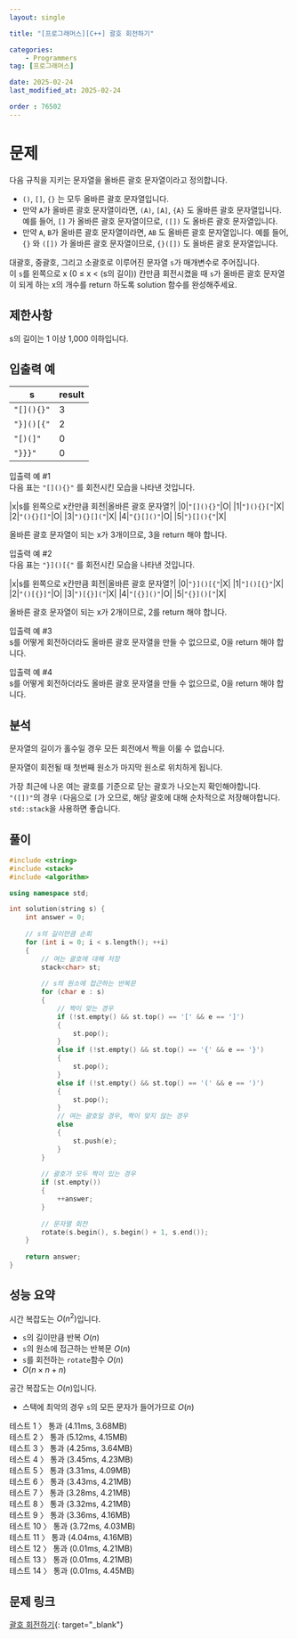 ```yaml
---
layout: single

title: "[프로그래머스][C++] 괄호 회전하기"

categories:
    - Programmers
tag: [프로그래머스]

date: 2025-02-24
last_modified_at: 2025-02-24

order : 76502
---
```


# 문제

다음 규칙을 지키는 문자열을 올바른 괄호 문자열이라고 정의합니다.

+ `()`, `[]`, `{}` 는 모두 올바른 괄호 문자열입니다.
+ 만약 `A`가 올바른 괄호 문자열이라면, `(A)`, `[A]`, `{A}` 도 올바른 괄호 문자열입니다. 예를 들어, `[]` 가 올바른 괄호 문자열이므로, `([])` 도 올바른 괄호 문자열입니다.
+ 만약 `A`, `B`가 올바른 괄호 문자열이라면, `AB` 도 올바른 괄호 문자열입니다. 예를 들어, `{}` 와 `([])` 가 올바른 괄호 문자열이므로, `{}([])` 도 올바른 괄호 문자열입니다.

대괄호, 중괄호, 그리고 소괄호로 이루어진 문자열 `s`가 매개변수로 주어집니다.  
이 `s`를 왼쪽으로 x (0 ≤ x < (s의 길이)) 칸만큼 회전시켰을 때 `s`가 올바른 괄호 문자열이 되게 하는 x의 개수를 return 하도록 solution 함수를 완성해주세요.

## 제한사항

s의 길이는 1 이상 1,000 이하입니다.

## 입출력 예

|s|result|
|---|---|
|`"[](){}"`|3|
|`"}]()[{"`|2|
|`"[)(]"`|0|
|`"}}}"`|0|

입출력 예 #1  
다음 표는 `"[](){}"` 를 회전시킨 모습을 나타낸 것입니다.

|x|s를 왼쪽으로 x칸만큼 회전|올바른 괄호 문자열?|
|0|`"[](){}"`|O|
|1|`"](){}["`|X|
|2|`"(){}[]"`|O|
|3|`"){}[]("`|X|
|4|`"{}[]()"`|O|
|5|`"}[](){"`|X|

올바른 괄호 문자열이 되는 x가 3개이므로, 3을 return 해야 합니다.

입출력 예 #2  
다음 표는 `"}]()[{"` 를 회전시킨 모습을 나타낸 것입니다.

|x|s를 왼쪽으로 x칸만큼 회전|올바른 괄호 문자열?|
|0|`"}]()[{"`|X|
|1|`"]()[{}"`|X|
|2|`"()[{}]"`|O|
|3|`")[{}]("`|X|
|4|`"[{}]()"`|O|
|5|`"{}]()["`|X|

올바른 괄호 문자열이 되는 x가 2개이므로, 2를 return 해야 합니다.

입출력 예 #3  
s를 어떻게 회전하더라도 올바른 괄호 문자열을 만들 수 없으므로, 0을 return 해야 합니다.

입출력 예 #4  
s를 어떻게 회전하더라도 올바른 괄호 문자열을 만들 수 없으므로, 0을 return 해야 합니다.

## 분석

문자열의 길이가 홀수일 경우 모든 회전에서 짝을 이룰 수 없습니다.

문자열이 회전될 때 첫번째 원소가 마지막 원소로 위치하게 됩니다.

가장 최근에 나온 여는 괄호를 기준으로 닫는 괄호가 나오는지 확인해야합니다.  
`"([])"`의 경우 `(`다음으로 `[`가 오므로, 해당 괄호에 대해 순차적으로 저장해야합니다.  
`std::stack`을 사용하면 좋습니다.

## 풀이

```cpp
#include <string>
#include <stack>
#include <algorithm>

using namespace std;

int solution(string s) {
    int answer = 0;
    
    // s의 길이만큼 순회
    for (int i = 0; i < s.length(); ++i)
    {
        // 여는 괄호에 대해 저장
        stack<char> st;
        
        // s의 원소에 접근하는 반복문
        for (char e : s)
        {
            // 짝이 맞는 경우
            if (!st.empty() && st.top() == '[' && e == ']')
            {
                st.pop();
            }
            else if (!st.empty() && st.top() == '{' && e == '}')
            {
                st.pop();
            }
            else if (!st.empty() && st.top() == '(' && e == ')')
            {
                st.pop();
            }
            // 여는 괄호일 경우, 짝이 맞지 않는 경우
            else
            {
                st.push(e);
            }
        }
        
        // 괄호가 모두 짝이 있는 경우
        if (st.empty())
        {
            ++answer;
        }
        
        // 문자열 회전
        rotate(s.begin(), s.begin() + 1, s.end());
    }
    
    return answer;
}
```

## 성능 요약

시간 복잡도는 $O(n^2)$입니다.

- `s`의 길이만큼 반복 $O(n)$
- `s`의 원소에 접근하는 반복문 $O(n)$
- `s`를 회전하는 `rotate`함수 $O(n)$
- $O(n \times n + n)$

공간 복잡도는 $O(n)$입니다.

- 스택에 최악의 경우 `s`의 모든 문자가 들어가므로 $O(n)$

테스트 1 〉 통과 (4.11ms, 3.68MB)  
테스트 2 〉 통과 (5.12ms, 4.15MB)  
테스트 3 〉 통과 (4.25ms, 3.64MB)  
테스트 4 〉 통과 (3.45ms, 4.23MB)  
테스트 5 〉 통과 (3.31ms, 4.09MB)  
테스트 6 〉 통과 (3.43ms, 4.21MB)  
테스트 7 〉 통과 (3.28ms, 4.21MB)  
테스트 8 〉 통과 (3.32ms, 4.21MB)  
테스트 9 〉 통과 (3.36ms, 4.16MB)  
테스트 10 〉 통과 (3.72ms, 4.03MB)  
테스트 11 〉 통과 (4.04ms, 4.16MB)  
테스트 12 〉 통과 (0.01ms, 4.21MB)  
테스트 13 〉 통과 (0.01ms, 4.21MB)  
테스트 14 〉 통과 (0.01ms, 4.45MB)  

## 문제 링크

[괄호 회전하기](https://school.programmers.co.kr/learn/courses/30/lessons/76502){: target="_blank"}